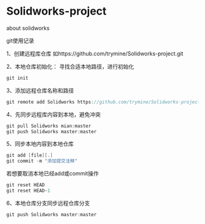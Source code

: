 # Solidworks-project
about solidworks

git使用记录

1、创建远程库仓库
如https://github.com/trymine/Solidworks-project.git

2、本地仓库初始化：
寻找合适本地路径，进行初始化

```C
git init
```
3、添加远程仓库名称和路径
```C
git remote add Solidworks https://github.com/trymine/Solidworks-project.git
```
4、先同步远程库内容到本地，避免冲突
```C
git pull Solidworks mian:master
git push Solidworks master:master
```
5、同步本地内容到本地仓库
```C
git add [file][.]
git commit -m "添加提交注释"
```
若想要取消本地已经add或commit操作
```C
git reset HEAD
git reset HEAD~1
```
6、本地仓库分支同步远程仓库分支

```C
git push Solidworks master:master
```